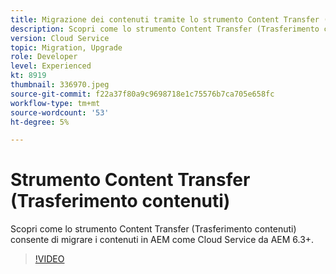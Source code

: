```yaml
---
title: Migrazione dei contenuti tramite lo strumento Content Transfer (Trasferimento contenuti) - Passaggio a A... (I titoli non devono superare i 60 caratteri)
description: Scopri come lo strumento Content Transfer (Trasferimento contenuti) consente di migrare il contenuto in AEM come Cloud Service da AEM 6.
version: Cloud Service
topic: Migration, Upgrade
role: Developer
level: Experienced
kt: 8919
thumbnail: 336970.jpeg
source-git-commit: f22a37f80a9c9698718e1c75576b7ca705e658fc
workflow-type: tm+mt
source-wordcount: '53'
ht-degree: 5%

---
```



# Strumento Content Transfer (Trasferimento contenuti) 

Scopri come lo strumento Content Transfer (Trasferimento contenuti) consente di migrare i contenuti in AEM come Cloud Service da AEM 6.3+.

>[!VIDEO](https://video.tv.adobe.com/v/336970/?quality=12&learn=on)
